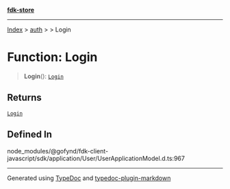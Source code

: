[**fdk-store**](../../../README.md)
***

[Index](../../../API.md) > [auth](../../README.md) > [<internal>](../README.md) > Login

# Function: Login

> **Login**(): [`Login`](../type-aliases/type-alias.Login.md)

## Returns

[`Login`](../type-aliases/type-alias.Login.md)

## Defined In

node\_modules/@gofynd/fdk-client-javascript/sdk/application/User/UserApplicationModel.d.ts:967

***
Generated using [TypeDoc](https://typedoc.org/) and [typedoc-plugin-markdown](https://www.npmjs.com/package/typedoc-plugin-markdown)
